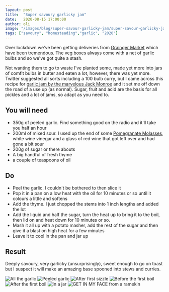 ```yaml
---
layout: post
title:  "Super savoury garlicky jam"
date:   2020-08-15 17:00:00
author: oli
image: "/images/blog/super-savour-garlicky-jam/super-savour-garlicky-jam-007.jpg"
tags: ["savoury", "homesteading","garlic", "2020"]
---
```


Over lockdown we've been getting deliveries from [Grainger Market](https://shop.graingerdelivery.com/) which have been tremendous.  The veg boxes always come with a net of garlic bulbs and so we've got quite a stash.

Not wanting them to go to waste I've planted some, made yet more into jars of comfit bulbs in butter and eaten a lot, however, there was yet more.  Twitter suggested all sorts including a 100 bulb curry, but I came across this recipe for [garlic jam by the marvelous Jack Monroe](https://cookingonabootstrap.com/2019/04/27/garlic-jam-recipe/) and it set me off down the road of a use up (as normal).  Sugar, fruit and acid are the basis for all pickles and a lot of jams, so adapt as you need to.

## You will need

* 350g of peeled garlic.  Find something good on the radio and it'll take you half an hour
* 200ml of mixed sour.  I used up the end of some [Pomegranate Molasses](https://www.amazon.co.uk/Odysea-Pomegranate-Molasses-Bottle-Pack/dp/B01H3MYGA2/ref=as_li_ss_tl?crid=1SIFNGFNIAYXQ&dchild=1&keywords=pomegranate+molasses&qid=1597513476&sprefix=pome,aps,175&sr=8-3&linkCode=ll1&tag=hhkudac-21&linkId=5efe098f146cb1207a2e2c7e6c054640&language=en_GB), white wine vinegar and a glass of red wine that got left over and had gone a bit sour
* 200g of sugar or there abouts
* A big handful of fresh thyme
* a couple of teaspoons of oil


## Do

* Peel the garlic.  I couldn't be bothered to then slice it
* Pop it in a pan on a low heat with the oil for 10 minutes or so until it colours a little and softens
* Add the thyme.  I just chopped the stems into 1 inch lengths and added the lot
* Add the liquid and half the sugar, turn the heat up to bring it to the boil, then lid on and heat down for 10 minutes or so.
* Mash it all up with a potato masher, add the rest of the sugar and then give it a blast on high heat for a few minutes
* Leave it to cool in the pan and jar up


## Result

Deeply savoury, very garlicky (unsurprisingly), sweet enough to go on toast but I suspect it will make an amazing base spooned into stews and curries.

![All the garlic](/images/blog/super-savour-garlicky-jam/super-savour-garlicky-jam-001.jpg)
![Peeled garlic](/images/blog/super-savour-garlicky-jam/super-savour-garlicky-jam-002.jpg)
![After first sizzle](/images/blog/super-savour-garlicky-jam/super-savour-garlicky-jam-003.jpg)
![Before the first boil](/images/blog/super-savour-garlicky-jam/super-savour-garlicky-jam-004.jpg)
![After the first boil](/images/blog/super-savour-garlicky-jam/super-savour-garlicky-jam-005.jpg)
![In a jar](/images/blog/super-savour-garlicky-jam/super-savour-garlicky-jam-006.jpg)
![GET IN MY FACE from a ramekin](/images/blog/super-savour-garlicky-jam/super-savour-garlicky-jam-007.jpg)
